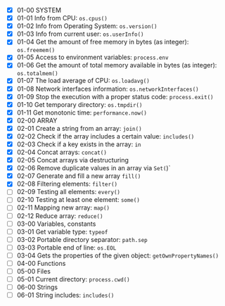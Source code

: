 - [x] 01-00 SYSTEM
- [x] 01-01 Info from CPU: `os.cpus()`
- [x] 01-02 Info from Operating System: `os.version()`
- [x] 01-03 Info from current user: `os.userInfo()`
- [x] 01-04  Get the amount of free memory in bytes (as integer): `os.freemem()`
- [x] 01-05 Access to environment variables: `process.env`
- [x] 01-06 Get the amount of total memory available in bytes (as integer): `os.totalmem()`
- [x] 01-07 The load average of CPU: `os.loadavg()`
- [x] 01-08 Network interfaces information: `os.networkInterfaces()`
- [x] 01-09 Stop the execution with a proper status code: `process.exit()`
- [x] 01-10 Get temporary directory: `os.tmpdir()`
- [x] 01-11 Get monotonic time: `performance.now()`
- [x] 02-00 ARRAY
- [x] 02-01 Create a string from an array: `join()`
- [x] 02-02 Check if the array includes a certain value: `includes()`
- [x] 02-03 Check if a key exists in the array: `in`
- [x] 02-04 Concat arrays: `concat()`
- [x] 02-05 Concat arrays via destructuring
- [x] 02-06 Remove duplicate values in an array via `Set(`)`
- [x] 02-07 Generate and fill a new array `fill()`
- [x] 02-08 Filtering elements: `filter()`
- [ ] 02-09 Testing all elements: `every()`
- [ ] 02-10 Testing at least one element: `some()`
- [ ] 02-11 Mapping new array: `map()`
- [ ] 02-12 Reduce array: `reduce()`
- [ ] 03-00 Variables, constants
- [ ] 03-01 Get variable type: `typeof`
- [ ] 03-02 Portable directory separator: `path.sep`
- [ ] 03-03 Portable end of line: `os.EOL`
- [ ] 03-04 Gets the properties of the given object: `getOwnPropertyNames()`
- [ ] 04-00 Functions
- [ ] 05-00 Files
- [ ] 05-01 Current directory: `process.cwd()`
- [ ] 06-00 Strings
- [ ] 06-01 String includes: `includes()`
